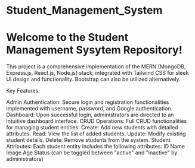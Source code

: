# Student_Management_System
<h1>Welcome to the Student Management Sysytem Repository!</h1>

This project is a comprehensive implementation of the MERN (MongoDB, Express.js, React.js, Node.js) stack, integrated with Tailwind CSS for sleek UI design and functionality. Bootstrap can also be utilized alternatively.

Key Features:

Admin Authentication: Secure login and registration functionalities implemented with username, password, and Google authentication.
Dashboard: Upon successful login, administrators are directed to an intuitive dashboard interface.
CRUD Operations: Full CRUD functionalities for managing student entities:
Create: Add new students with detailed attributes.
Read: View the list of added students.
Update: Modify existing student details.
Delete: Remove students from the system.
Student Attributes: Each student entity includes the following attributes:
ID
Name
Image
Age
Status (can be toggled between "active" and "inactive" by administrators)

